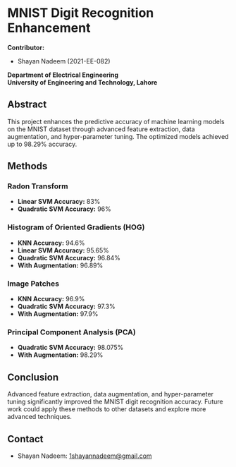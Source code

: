 # MNIST Digit Recognition Enhancement

**Contributor:**
- Shayan Nadeem (2021-EE-082)

**Department of Electrical Engineering**  
**University of Engineering and Technology, Lahore**

## Abstract

This project enhances the predictive accuracy of machine learning models on the MNIST dataset through advanced feature extraction, data augmentation, and hyper-parameter tuning. The optimized models achieved up to 98.29% accuracy.

## Methods

### Radon Transform
- **Linear SVM Accuracy:** 83%
- **Quadratic SVM Accuracy:** 96%

### Histogram of Oriented Gradients (HOG)
- **KNN Accuracy:** 94.6%
- **Linear SVM Accuracy:** 95.65%
- **Quadratic SVM Accuracy:** 96.84%
- **With Augmentation:** 96.89%

### Image Patches
- **KNN Accuracy:** 96.9%
- **Quadratic SVM Accuracy:** 97.3%
- **With Augmentation:** 97.9%

### Principal Component Analysis (PCA)
- **Quadratic SVM Accuracy:** 98.075%
- **With Augmentation:** 98.29%

## Conclusion

Advanced feature extraction, data augmentation, and hyper-parameter tuning significantly improved the MNIST digit recognition accuracy. Future work could apply these methods to other datasets and explore more advanced techniques.

## Contact
- Shayan Nadeem: 1shayannadeem@gmail.com

